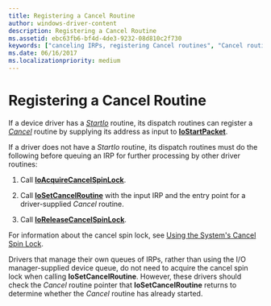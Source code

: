 ```yaml
---
title: Registering a Cancel Routine
author: windows-driver-content
description: Registering a Cancel Routine
ms.assetid: ebc63fb6-bf4d-4de3-9232-08d810c2f730
keywords: ["canceling IRPs, registering Cancel routines", "Cancel routines, registering", "registering Cancel routines"]
ms.date: 06/16/2017
ms.localizationpriority: medium
---
```


# Registering a Cancel Routine





If a device driver has a [*StartIo*](https://msdn.microsoft.com/library/windows/hardware/ff563858) routine, its dispatch routines can register a [*Cancel*](https://msdn.microsoft.com/library/windows/hardware/ff540742) routine by supplying its address as input to [**IoStartPacket**](https://msdn.microsoft.com/library/windows/hardware/ff550370).

If a driver does not have a *StartIo* routine, its dispatch routines must do the following before queuing an IRP for further processing by other driver routines:

1.  Call [**IoAcquireCancelSpinLock**](https://msdn.microsoft.com/library/windows/hardware/ff548196).

2.  Call [**IoSetCancelRoutine**](https://msdn.microsoft.com/library/windows/hardware/ff549674) with the input IRP and the entry point for a driver-supplied *Cancel* routine.

3.  Call [**IoReleaseCancelSpinLock**](https://msdn.microsoft.com/library/windows/hardware/ff549550).

For information about the cancel spin lock, see [Using the System's Cancel Spin Lock](using-the-system-s-cancel-spin-lock.md).

Drivers that manage their own queues of IRPs, rather than using the I/O manager-supplied device queue, do not need to acquire the cancel spin lock when calling **IoSetCancelRoutine**. However, these drivers should check the *Cancel* routine pointer that **IoSetCancelRoutine** returns to determine whether the *Cancel* routine has already started.

 

 




